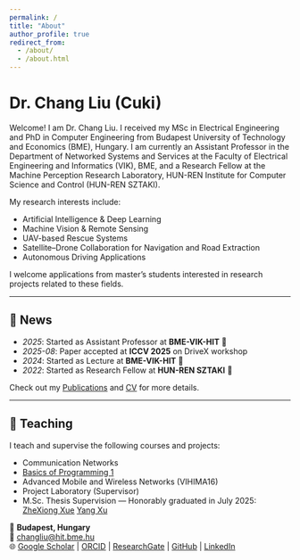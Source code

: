 ```yaml
---
permalink: /
title: "About"
author_profile: true
redirect_from: 
  - /about/
  - /about.html
---
```


# Dr. Chang Liu (Cuki)

Welcome! I am Dr. Chang Liu. I received my MSc in Electrical Engineering and PhD in Computer Engineering from Budapest University of Technology and Economics (BME), Hungary. I am currently an Assistant Professor in the Department of Networked Systems and Services at the Faculty of Electrical Engineering and Informatics (VIK), BME, and a Research Fellow at the Machine Perception Research Laboratory, HUN-REN Institute for Computer Science and Control (HUN-REN SZTAKI).

My research interests include:

- Artificial Intelligence & Deep Learning
- Machine Vision & Remote Sensing
- UAV-based Rescue Systems
- Satellite–Drone Collaboration for Navigation and Road Extraction
- Autonomous Driving Applications

I welcome applications from master’s students interested in research projects related to these fields.

---

## 🔹 News
- *2025*: Started as Assistant Professor at **BME-VIK-HIT** 🎉  
- *2025-08*: Paper accepted at **ICCV 2025** on DriveX workshop
- *2024*: Started as Lecture at **BME-VIK-HIT** 🎉 
- *2022*: Started as Research Fellow at **HUN-REN SZTAKI** 🎉  

Check out my [Publications](/publications/) and [CV](/files/CV.pdf) for more details.

---

## 🔹 Teaching
I teach and supervise the following courses and projects:

- Communication Networks
- [Basics of Programming 1](https://www.eet.bme.hu/~nemeth/index/)
- Advanced Mobile and Wireless Networks (VIHIMA16)
- Project Laboratory (Supervisor)
- M.Sc. Thesis Supervision — Honorably graduated in July 2025:
  [ZheXiong Xue](https://scholar.google.com.hk/citations?user=_IlWDnEBVQ8C&hl=en&oi=sra)
  [Yang Xu](https://www.linkedin.com/in/ACoAAC-RGo0BIWqD0xU_9FITUvjoiq2-WzVfog8/)


📍 **Budapest, Hungary**  
📧 [changliu@hit.bme.hu](mailto:changliu@hit.bme.hu)  
🌐 [Google Scholar](https://scholar.google.com.hk/citations?user=-azXsEwAAAAJ&hl=en) | [ORCID](https://orcid.org/0000-0001-6610-5348) | [ResearchGate](https://www.researchgate.net/profile/Chang-Liu-367) | [GitHub](https://github.com/ChangLiu-bp) | [LinkedIn](https://www.linkedin.com/in/dr-chang-liu-9305a7180/)
